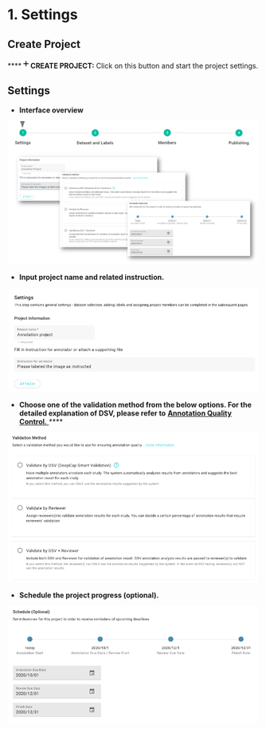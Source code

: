 # 1. Settings

## Create Project

\*\*\*\*![](<../../../.gitbook/assets/image (15).png>)**CREATE PROJECT:** Click on this button and start the project settings.

## Settings

* **Interface overview**&#x20;

![](<../../../.gitbook/assets/image (86).png>)

* **Input project name and related instruction.**&#x20;

![](<../../../.gitbook/assets/project-name (1).png>)

* **Choose one of the validation method from the below options. For the detailed explanation of DSV, please refer to** [**Annotation Quality Control.** ](https://app.gitbook.com/@deepq/s/aip/\~/drafts/-MLQW5Rc6CLE9mln1sRi/working-flow/create-an-annotation-project/1.-settings/deepcap-smart-validation-dsv)\*\*\*\*

![](<../../../.gitbook/assets/Validation method.png>)

* **Schedule the project progress (optional).**

![](<../../../.gitbook/assets/project schedule.png>)

